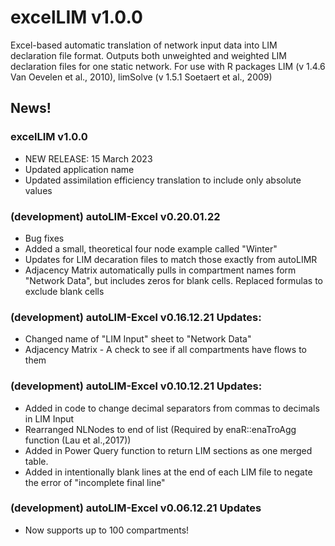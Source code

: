 # excelLIM v1.0.0

Excel-based automatic translation of network input data into LIM declaration file format. 
Outputs both unweighted and weighted LIM declaration files for one static network.
For use with R packages LIM (v 1.4.6 Van Oevelen et al., 2010), limSolve (v 1.5.1 Soetaert et al., 2009)

## News!

### excelLIM v1.0.0
- NEW RELEASE: 15 March 2023
- Updated application name
- Updated assimilation efficiency translation to include only absolute values

### (development) autoLIM-Excel v0.20.01.22
- Bug fixes
- Added a small, theoretical four node example called "Winter"
- Updates for LIM decaration files to match those exactly from autoLIMR
- Adjacency Matrix automatically pulls in compartment names form "Network Data", but includes zeros for blank cells. Replaced formulas to exclude blank cells

### (development) autoLIM-Excel v0.16.12.21 Updates:
- Changed name of "LIM Input" sheet to "Network Data"
- Adjacency Matrix - A check to see if all compartments have flows to them 

### (development) autoLIM-Excel v0.10.12.21 Updates:
- Added in code to change decimal separators from commas to decimals in LIM Input
- Rearranged NLNodes to end of list (Required by enaR::enaTroAgg function (Lau et al.,2017))
- Added in Power Query function to return LIM sections as one merged table.
- Added in intentionally blank lines at the end of each LIM file to negate the error of "incomplete final line"

### (development) autoLIM-Excel v0.06.12.21 Updates
- Now supports up to 100 compartments!
